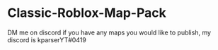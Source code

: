 # Classic-Roblox-Map-Pack
DM me on discord if you have any maps you would like to publish, my discord is kparserYT#0419
